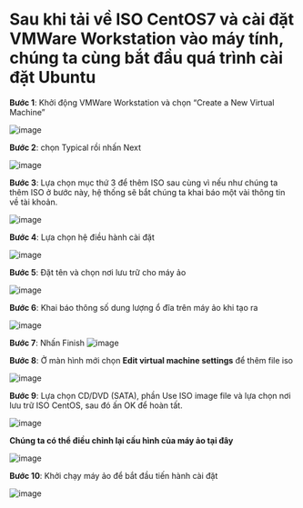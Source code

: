 # Sau khi tải về ISO CentOS7 và cài đặt VMWare Workstation vào máy tính, chúng ta cùng bắt đầu quá trình cài đặt Ubuntu

**Bước 1**: Khởi động VMWare Workstation và chọn “Create a New Virtual Machine”

![image](https://user-images.githubusercontent.com/101611197/158721023-8c7f000b-f248-48d5-805f-3f099a2c4794.png)

**Bước 2**: chọn Typical rồi nhấn Next

![image](https://user-images.githubusercontent.com/101611197/158721368-5c3d5f11-a84e-46f2-91df-f8fe2d2f66a5.png)

**Bước 3**: Lựa chọn mục thứ 3 để thêm ISO sau cùng vì nếu như chúng ta thêm ISO ở bước này, hệ thống sẽ bắt chúng ta khai báo một vài thông tin về tài khoản.

![image](https://user-images.githubusercontent.com/101611197/158721508-8fcda6a1-8ad4-49bc-92bf-84223addf60c.png)

**Bước 4**: Lựa chọn hệ điều hành cài đặt 

![image](https://user-images.githubusercontent.com/101611197/158740043-a3feb10f-4679-4f82-95ba-0472eec7f5e7.png)

**Bước 5**: Đặt tên và chọn nơi lưu trữ cho máy ảo

![image](https://user-images.githubusercontent.com/101611197/158740173-439b8be5-1fa3-4018-bc13-3bee760b9b91.png)

**Bước 6**: Khai báo thông số dung lượng ổ đĩa trên máy ảo khi tạo ra

![image](https://user-images.githubusercontent.com/101611197/158732841-4524eaf4-2629-40e3-afab-c1da43a45861.png)

**Bước 7**: Nhấn Finish
![image](https://user-images.githubusercontent.com/101611197/158740238-bab5a91d-a96b-4aad-b396-a5f52473f100.png)

**Bước 8**: Ở màn hình mới chọn **Edit virtual machine settings** để thêm file iso

![image](https://user-images.githubusercontent.com/101611197/158723491-f4ec2901-c75f-4f90-ad5a-a7ddd43b6bec.png)

**Bước 9**: Lựa chọn CD/DVD (SATA), phần Use ISO image file và lựa chọn nơi lưu trữ ISO CentOS, sau đó ấn OK để hoàn tất.

![image](https://user-images.githubusercontent.com/101611197/158740378-24715329-c4c4-4012-be59-49f191d785e4.png)

**Chúng ta có thể điều chỉnh lại cấu hình của máy ảo tại đây**

![image](https://user-images.githubusercontent.com/101611197/158723852-cb8c909a-7f21-4ed2-a91a-5ee5b1c2209d.png)

**Bước 10**: Khởi chạy máy ảo để bắt đầu tiến hành cài đặt

![image](https://user-images.githubusercontent.com/101611197/158723975-82d6d99a-fdad-493a-8145-a6371ea87391.png)
